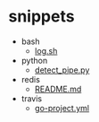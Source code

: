 # snippets

* bash
    * [log.sh](bash/log.sh)
* python
    * [detect_pipe.py](python/detect_pipe.py)
* redis
    * [README.md](redis/README.md)
* travis
    * [go-project.yml](travis/go-project.yml)
